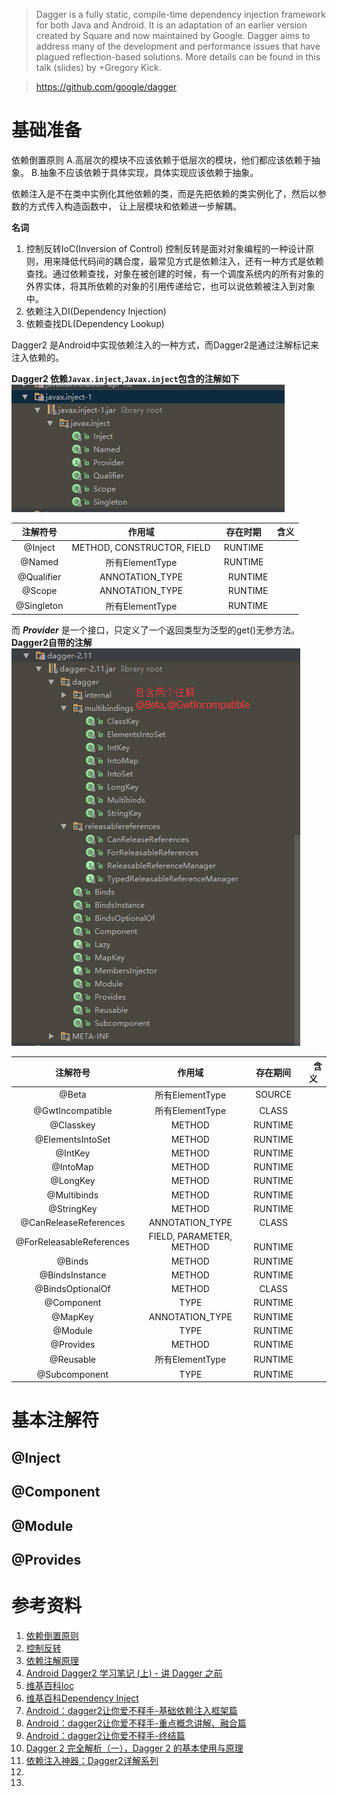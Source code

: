 > Dagger is a fully static, compile-time dependency injection framework for both Java and Android. It is an adaptation of an earlier version created by Square and now maintained by Google.
Dagger aims to address many of the development and performance issues that have plagued reflection-based solutions. More details can be found in this talk (slides) by +Gregory Kick.

> https://github.com/google/dagger

# 基础准备
依赖倒置原则
A.高层次的模块不应该依赖于低层次的模块，他们都应该依赖于抽象。
B.抽象不应该依赖于具体实现，具体实现应该依赖于抽象。

依赖注入是不在类中实例化其他依赖的类，而是先把依赖的类实例化了，然后以参数的方式传入构造函数中，
让上层模块和依赖进一步解耦。

**名词**  

1. 控制反转IoC(Inversion of Control)
    控制反转是面对对象编程的一种设计原则，用来降低代码间的耦合度，最常见方式是依赖注入，还有一种方式是依赖查找。通过依赖查找，对象在被创建的时候，有一个调度系统内的所有对象的外界实体，将其所依赖的对象的引用传递给它，也可以说依赖被注入到对象中。
2. 依赖注入DI(Dependency Injection)
3. 依赖查找DL(Dependency Lookup)

Dagger2 是Android中实现依赖注入的一种方式，而Dagger2是通过注解标记来注入依赖的。

**Dagger2 依赖`Javax.inject`,`Javax.inject`包含的注解如下**  
![20170602144258.png](../../../../../Pictures\20170602\20170602144258.png)  

| 注解符号 | 作用域 | 存在时期 |含义 |
|:---:|:---:|:--:|:--:|
| @Inject | METHOD, CONSTRUCTOR, FIELD | RUNTIME |
| @Named | 所有ElementType | RUNTIME |
| @Qualifier | ANNOTATION_TYPE |　RUNTIME |
| @Scope | ANNOTATION_TYPE | 　RUNTIME |
| @Singleton | 所有ElementType |　RUNTIME |

而 ***Provider*** 是一个接口，只定义了一个返回类型为泛型的get()无参方法。
**Dagger2自带的注解**  
![20170602144632.png](../../../../../Pictures\20170602\20170602144632.png)  

| 注解符号 | 作用域 | 存在期间 |　含义 |
|:--:|:--:|:--:|:--:|
| @Beta | 所有ElementType | SOURCE |
| @GwtIncompatible | 所有ElementType | CLASS |
| @Classkey | METHOD | RUNTIME |
| @ElementsIntoSet | METHOD | RUNTIME |
| @IntKey | METHOD | RUNTIME |
| @IntoMap | METHOD | RUNTIME |
| @LongKey | METHOD | RUNTIME |
| @Multibinds |  METHOD | RUNTIME |
| @StringKey | METHOD | RUNTIME |
| @CanReleaseReferences | ANNOTATION_TYPE | CLASS
| @ForReleasableReferences | FIELD, PARAMETER, METHOD |　RUNTIME
| @Binds |  METHOD | RUNTIME |
| @BindsInstance | METHOD | RUNTIME |
| @BindsOptionalOf | METHOD | CLASS |
| @Component | TYPE | RUNTIME |
| @MapKey | ANNOTATION_TYPE | RUNTIME |
| @Module | TYPE | RUNTIME |
| @Provides | METHOD | RUNTIME |
| @Reusable | 所有ElementType | RUNTIME |
| @Subcomponent | TYPE | RUNTIME |

# 基本注解符
## @Inject
## @Component
## @Module
## @Provides

# 参考资料
1. [依赖倒置原则](http://baike.baidu.com/item/%E4%BE%9D%E8%B5%96%E5%80%92%E7%BD%AE%E5%8E%9F%E5%88%99?fr=aladdin)
2. [控制反转](https://zh.wikipedia.org/wiki/%E6%8E%A7%E5%88%B6%E5%8F%8D%E8%BD%AC)
3. [依赖注解原理](http://codethink.me/2015/08/01/dependency-injection-theory/)
4. [Android Dagger2 学习笔记 (上) - 讲 Dagger 之前](http://zhaowen.io/post/dagger2/)
5. [维基百科Ioc](https://en.wikipedia.org/wiki/Inversion_of_control)
6. [维基百科Dependency Inject](https://en.wikipedia.org/wiki/Dependency_injection#Interface_injection_comparison)
7. [Android：dagger2让你爱不释手-基础依赖注入框架篇](http://www.jianshu.com/p/cd2c1c9f68d4)
8. [Android：dagger2让你爱不释手-重点概念讲解、融合篇](http://www.jianshu.com/p/1d42d2e6f4a5)
9. [Android：dagger2让你爱不释手-终结篇](http://www.jianshu.com/p/65737ac39c44)
10. [Dagger 2 完全解析（一），Dagger 2 的基本使用与原理](http://www.jianshu.com/p/26d9f99ea3bb)
11. [依赖注入神器：Dagger2详解系列](http://blog.csdn.net/weixin_36200883/article/details/52609866?locationNum=5)
12. [](http://blog.csdn.net/briblue/article/details/75578459?locationNum=7&fps=1)
13. [](http://www.cnblogs.com/mengdd/p/5613889.html?hmsr=toutiao.io&utm_medium=toutiao.io&utm_source=toutiao.io)
